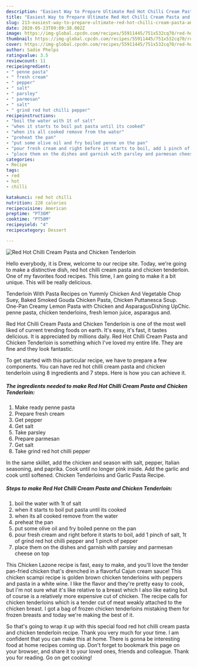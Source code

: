 ```yaml
---
description: "Easiest Way to Prepare Ultimate Red Hot Chilli Cream Pasta and Chicken Tenderloin"
title: "Easiest Way to Prepare Ultimate Red Hot Chilli Cream Pasta and Chicken Tenderloin"
slug: 213-easiest-way-to-prepare-ultimate-red-hot-chilli-cream-pasta-and-chicken-tenderloin
date: 2020-05-23T09:09:38.002Z
image: https://img-global.cpcdn.com/recipes/55911445/751x532cq70/red-hot-chilli-cream-pasta-and-chicken-tenderloin-recipe-main-photo.jpg
thumbnail: https://img-global.cpcdn.com/recipes/55911445/751x532cq70/red-hot-chilli-cream-pasta-and-chicken-tenderloin-recipe-main-photo.jpg
cover: https://img-global.cpcdn.com/recipes/55911445/751x532cq70/red-hot-chilli-cream-pasta-and-chicken-tenderloin-recipe-main-photo.jpg
author: Sadie Phelps
ratingvalue: 3.5
reviewcount: 11
recipeingredient:
- " penne pasta"
- " fresh cream"
- " pepper"
- " salt"
- " parsley"
- " parmesan"
- " salt"
- " grind red hot chilli pepper"
recipeinstructions:
- "boil the water with 1t of salt"
- "when it starts to boil put pasta until its cooked"
- "when its all cooked remove from the water"
- "preheat the pan"
- "put some olive oil and fry boiled penne on the pan"
- "pour fresh cream and right before it starts to boil, add 1 pinch of salt, 1t of grind red hot chilli pepper and 1 pinch of pepper"
- "place them on the dishes and garnish with parsley and parmesan cheese on top"
categories:
- Recipe
tags:
- red
- hot
- chilli

katakunci: red hot chilli 
nutrition: 228 calories
recipecuisine: American
preptime: "PT36M"
cooktime: "PT58M"
recipeyield: "4"
recipecategory: Dessert

---
```



![Red Hot Chilli Cream Pasta and Chicken Tenderloin](https://img-global.cpcdn.com/recipes/55911445/751x532cq70/red-hot-chilli-cream-pasta-and-chicken-tenderloin-recipe-main-photo.jpg)

Hello everybody, it is Drew, welcome to our recipe site. Today, we're going to make a distinctive dish, red hot chilli cream pasta and chicken tenderloin. One of my favorites food recipes. This time, I am going to make it a bit unique. This will be really delicious.

Tenderloin With Pasta Recipes on Yummly Chicken And Vegetable Chop Suey, Baked Smoked Gouda Chicken Pasta, Chicken Puttanesca Soup. One-Pan Creamy Lemon Pasta with Chicken and AsparagusDishing UpChic. penne pasta, chicken tenderloins, fresh lemon juice, asparagus and.

Red Hot Chilli Cream Pasta and Chicken Tenderloin is one of the most well liked of current trending foods on earth. It's easy, it's fast, it tastes delicious. It is appreciated by millions daily. Red Hot Chilli Cream Pasta and Chicken Tenderloin is something which I've loved my entire life. They are fine and they look fantastic.


To get started with this particular recipe, we have to prepare a few components. You can have red hot chilli cream pasta and chicken tenderloin using 8 ingredients and 7 steps. Here is how you can achieve it.

<!--inarticleads1-->

##### The ingredients needed to make Red Hot Chilli Cream Pasta and Chicken Tenderloin:

1. Make ready  penne pasta
1. Prepare  fresh cream
1. Get  pepper
1. Get  salt
1. Take  parsley
1. Prepare  parmesan
1. Get  salt
1. Take  grind red hot chilli pepper


In the same skillet, add the chicken and season with salt, pepper, Italian seasoning, and paprika. Cook until no longer pink inside. Add the garlic and cook until softened. Chicken Tenderloins and Garlic Pasta Recipe. 

<!--inarticleads2-->

##### Steps to make Red Hot Chilli Cream Pasta and Chicken Tenderloin:

1. boil the water with 1t of salt
1. when it starts to boil put pasta until its cooked
1. when its all cooked remove from the water
1. preheat the pan
1. put some olive oil and fry boiled penne on the pan
1. pour fresh cream and right before it starts to boil, add 1 pinch of salt, 1t of grind red hot chilli pepper and 1 pinch of pepper
1. place them on the dishes and garnish with parsley and parmesan cheese on top


This Chicken Lazone recipe is fast, easy to make, and you&#39;ll love the tender pan-fried chicken that&#39;s drenched in a flavorful Cajun cream sauce! This chicken scampi recipe is golden brown chicken tenderloins with peppers and pasta in a white wine. I like the flavor and they&#39;re pretty easy to cook, but I&#39;m not sure what it&#39;s like relative to a breast which I also like eating but of course is a relatively more expensive cut of chicken. The recipe calls for chicken tenderloins which is a tender cut of meat weakly attached to the chicken breast. I got a bag of frozen chicken tenderloins mistaking them for frozen breasts and today we&#39;re making the best of it. 

So that's going to wrap it up with this special food red hot chilli cream pasta and chicken tenderloin recipe. Thank you very much for your time. I am confident that you can make this at home. There is gonna be interesting food at home recipes coming up. Don't forget to bookmark this page on your browser, and share it to your loved ones, friends and colleague. Thank you for reading. Go on get cooking!
